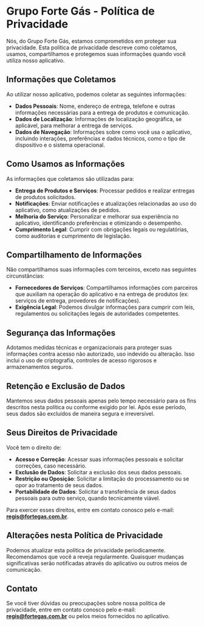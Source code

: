 # Grupo Forte Gás - Política de Privacidade

Nós, do Grupo Forte Gás, estamos comprometidos em proteger sua privacidade. Esta política de privacidade descreve como coletamos, usamos, compartilhamos e protegemos suas informações quando você utiliza nosso aplicativo.

## Informações que Coletamos

Ao utilizar nosso aplicativo, podemos coletar as seguintes informações:

- **Dados Pessoais**: Nome, endereço de entrega, telefone e outras informações necessárias para a entrega de produtos e comunicação.
- **Dados de Localização**: Informações de localização geográfica, se aplicável, para melhorar a entrega de serviços.
- **Dados de Navegação**: Informações sobre como você usa o aplicativo, incluindo interações, preferências e dados técnicos, como o tipo de dispositivo e o sistema operacional.

## Como Usamos as Informações

As informações que coletamos são utilizadas para:

- **Entrega de Produtos e Serviços**: Processar pedidos e realizar entregas de produtos solicitados.
- **Notificações**: Enviar notificações e atualizações relacionadas ao uso do aplicativo, como atualizações de pedidos.
- **Melhoria do Serviço**: Personalizar e melhorar sua experiência no aplicativo, identificando preferências e otimizando o desempenho.
- **Cumprimento Legal**: Cumprir com obrigações legais ou regulatórias, como auditorias e cumprimento de legislação.

## Compartilhamento de Informações

Não compartilhamos suas informações com terceiros, exceto nas seguintes circunstâncias:

- **Fornecedores de Serviços**: Compartilhamos informações com parceiros que auxiliam na operação do aplicativo e na entrega de produtos (ex: serviços de entrega, provedores de notificações).
- **Exigência Legal**: Podemos divulgar informações para cumprir com leis, regulamentos ou solicitações legais de autoridades competentes.

## Segurança das Informações

Adotamos medidas técnicas e organizacionais para proteger suas informações contra acesso não autorizado, uso indevido ou alteração. Isso inclui o uso de criptografia, controles de acesso rigorosos e armazenamentos seguros.

## Retenção e Exclusão de Dados

Mantemos seus dados pessoais apenas pelo tempo necessário para os fins descritos nesta política ou conforme exigido por lei. Após esse período, seus dados são excluídos de maneira segura e irreversível.

## Seus Direitos de Privacidade

Você tem o direito de:

- **Acesso e Correção**: Acessar suas informações pessoais e solicitar correções, caso necessário.
- **Exclusão de Dados**: Solicitar a exclusão dos seus dados pessoais.
- **Restrição ou Oposição**: Solicitar a limitação do processamento ou se opor ao tratamento de seus dados.
- **Portabilidade de Dados**: Solicitar a transferência de seus dados pessoais para outro serviço, quando tecnicamente viável.

Para exercer esses direitos, entre em contato conosco pelo e-mail: **[regis@fortegas.com.br](mailto:regis@fortegas.com.br)**.

## Alterações nesta Política de Privacidade

Podemos atualizar esta política de privacidade periodicamente. Recomendamos que você a reveja regularmente. Quaisquer mudanças significativas serão notificadas através do aplicativo ou outros meios de comunicação.

## Contato

Se você tiver dúvidas ou preocupações sobre nossa política de privacidade, entre em contato conosco pelo e-mail: **[regis@fortegas.com.br](mailto:regis@fortegas.com.br)** ou pelos meios fornecidos no aplicativo.

